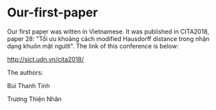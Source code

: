 # Our-first-paper
Our first paper was witten in Vietnamese. It was published in CITA2018, paper 28: "Tối ưu khoảng cách modified Hausdorff distance trong nhận dạng khuôn mặt người". The link of this conference is below:

http://sict.udn.vn/cita2018/

The authors:

  Bùi Thanh Tính

  Trương Thiện Nhân

